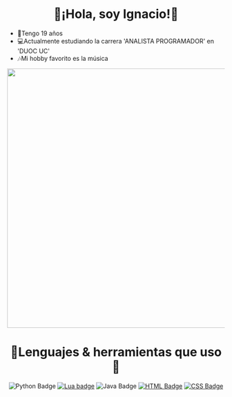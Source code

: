 <div align="center">
<h1>🙌¡Hola, soy Ignacio!🙌</h1>
</div>

<div align="left">
  <ul>
    <li>📅Tengo 19 años</li>
    <li>💻Actualmente estudiando la carrera 'ANALISTA PROGRAMADOR' en 'DUOC UC'</li>
    <li>🎶Mi hobby favorito es la música</li>
  </ul>
</div>

<div align="center">
  <img src="img/inn.gif" width="600">
  <h1>🔌Lenguajes & herramientas que uso🔌</h1>
</div>

<div align="center">
  <a><img alt="Python Badge" src="https://img.shields.io/badge/Python-blue?style=flat-square&logo=python&logoColor=white"></a>
  <a href=""><img alt="Lua badge" src="https://img.shields.io/badge/Lua-white?style=flat-square&logo=lua&logoColor=blue"></a>
  <a><img alt="Java Badge" src="https://img.shields.io/badge/Java-white?style=flat-square&logo=java&labelColor=red"></a>
  <a href=""><img alt="HTML Badge" src="https://img.shields.io/badge/HTML5-orange?style=flat-square&logo=html5&logoColor=white"></a>
  <a href=""><img alt="CSS Badge" src="https://img.shields.io/badge/CSS-purple?style=flat-square&logo=css&logoColor=white"></a>
</div>